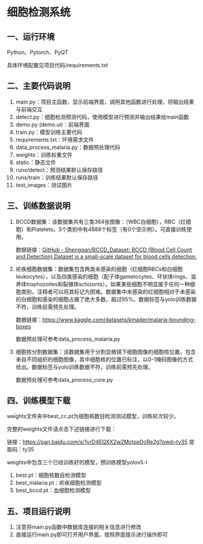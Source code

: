 # 细胞检测系统

## 一、运行环境

Python、Pytorch、PyQT

具体环境配置见项目代码/requirements.txt

## 二、主要代码说明

1. main.py：项目主函数，显示前端界面，调用其他函数进行处理，将输出结果与前端交互
2. detect.py：细胞检测预测代码，使用模型进行预测并输出结果给main函数
3. demo.py (demo.ui)：前端界面
4. train.py：模型训练主要代码
5. requirements.txt：环境需求文件
6. data_process_malaria.py：数据预处理代码
7. weights：训练权重文件
8. static：静态文件
9. runs/detect：预测结果默认保存路径
10. runs/train：训练结果默认保存路径
11. test_images：测试图片

## 三、训练数据说明

1. BCCD数据集：该数据集共有三类364张图像：（WBC白细胞），RBC（红细胞）和Platelets。3个类别中有4888个标签（有0个空示例）。可直接训练使用。

   数据链接：[GitHub - Shenggan/BCCD_Dataset: BCCD (Blood Cell Count and Detection) Dataset is a small-scale dataset for blood cells detection.](https://github.com/Shenggan/BCCD_Dataset)

2. 疟疾细胞数据集：数据集包含两类未感染的细胞（红细胞RBCs和白细胞leukocytes），以及四类感染的细胞（配子体gametocytes、环状体rings、滋养体trophozoites和裂殖体schizonts）。如果某些细胞不明显属于任何一种细胞类别，注释者可以将其标记为困难。数据集中未感染的红细胞相对于未感染的白细胞和感染的细胞占据了绝大多数，超过95%。数据标签与yolo训练数据不符，训练前需预先处理。

   数据链接：https://www.kaggle.com/datasets/kmader/malaria-bounding-boxes

   数据预处理可参考data_process_malaria.py

3. 细胞核分割数据集：该数据集用于分割显微镜下细胞图像的细胞核位置，包含来自不同组织的细胞图像，其中细胞核的位置已标注，以0-1掩码图像的方式给出。数据标签与yolo训练数据不符，训练前需预先处理。

   数据预处理可参考data_process_core.py

## 四、训练模型下载
weights文件夹中best_cc.pt为细胞核数目检测测试模型，训练轮次较少。

完整的weights文件请点击下述链接进行下载：

链接：https://pan.baidu.com/s/1vrD4EQXX2w2MctspOcRe2g?pwd=ty35 
提取码：ty35

weights中包含三个已经训练好的模型，预训练模型yolov5-l

1. best.pt：细胞核数目检测模型
2. best_malaria.pt：疟疾细胞检测模型
3. best_bccd.pt：血细胞检测模型

## 五、项目运行说明

1. 注意将main.py函数中数据库连接的相关信息进行修改
2. 直接运行main.py即可打开用户界面，按照界面提示进行操作即可

